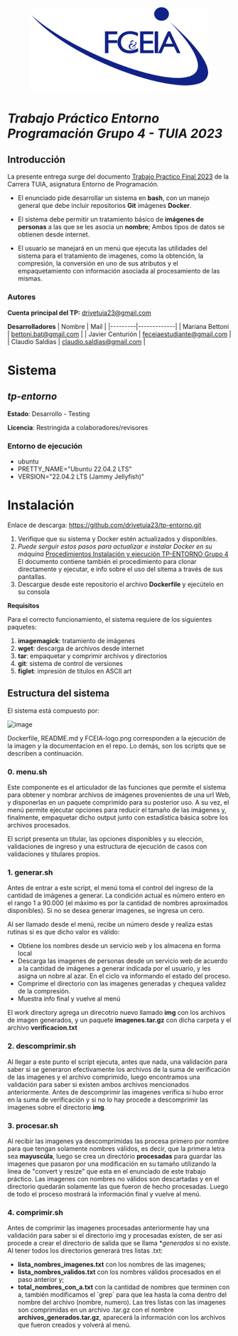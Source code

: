  <p align="center"><img src="https://github.com/drivetuia23/tp-entorno/blob/main/FCEIA-logo.png" width="400"></a></p>

# _Trabajo Práctico Entorno Programación Grupo 4 - TUIA 2023_

## Introducción
La presente entrega surge del documento [Trabajo Practico Final 2023](https://drive.google.com/file/d/1KKVDdJaA6RKaLsaN2kOjZEvV_cZJ8ZsW/view?usp=sharing) de la Carrera TUIA, asignatura Entorno de Programación. 

*  El enunciado pide desarrollar un sistema en **bash**, con un manejo general que debe incluir repositorios **Git** imágenes **Docker**.

*  El sistema debe permitir un tratamiento básico de __imágenes de personas__ a las que se les asocia un __nombre__; Ambos tipos de datos se obtienen desde internet. 

*  El usuario se manejará en un menú que ejecuta las utilidades del sistema para el tratamiento de imagenes, como la obtención, la compresión, la conversión en uno de sus atributos y el empaquetamiento con información asociada al procesamiento de las mismas.

### Autores

**Cuenta principal del TP:** drivetuia23@gmail.com

**Desarrolladores**
| Nombre  | Mail |
|---------|-------------|
| Mariana Bettoni | bettoni.bat@gmail.com |
| Javier Centurión | feceiaestudiante@gmail.com |
| Claudio Saldias | claudio.saldias@gmail.com |

# Sistema

## _tp-entorno_

**Estado**: Desarrollo - Testing


**Licencia**: Restringida a colaboradores/revisores

### Entorno de ejecución
* ubuntu 
* PRETTY_NAME="Ubuntu 22.04.2 LTS"
* VERSION="22.04.2 LTS (Jammy Jellyfish)"
  
# Instalación
Enlace de descarga: https://github.com/drivetuia23/tp-entorno.git
1.  Verifique que su sistema y Docker estén actualizados y disponibles.
2.  _Puede serguir estos pasos para actualizar e instalar Docker en su máquina_ [Procedimientos Instalación y ejecución TP-ENTORNO Grupo 4](https://drive.google.com/file/d/1CxTLDZW3avIHoTGcAivecbQKgR71FugF/view?usp=sharing) El documento contiene también el procedimiento para clonar directamente y ejecutar, e info sobre el uso del sitema a través de sus pantallas.
3.  Descargue desde este repositorio el archivo __Dockerfile__ y ejecútelo en su consola

**Requisitos**

Para el correcto funcionamiento, el sistema requiere de los siguientes paquetes:
1. **imagemagick**: tratamiento de imágenes
2. **wget**: descarga de archivos desde internet
3. **tar**: empaquetar y comprimir archivos y directorios
4. **git**: sistema de control de versiones
5. **figlet**: impresión de titulos en ASCII art

## Estructura del sistema
El sistema está compuesto por:

![image](https://github.com/drivetuia23/tp-entorno/assets/136250619/fc1c7d8c-6bc1-4553-a618-ed8d24c21220)

Dockerfile, README.md y FCEIA-logo.png corresponden a la ejecución de la imagen y la documentacion en el repo. Lo demás, son los scripts que se describen a continuación.

### 0.  menu.sh
Este componente es el articulador de las funciones que permite el sistema para obtener y nombrar archivos de imágenes provenientes de una url Web, y disponerlas en un paquete comprimido para su posterior uso. A su vez, el menú permite ejecutar opciones para reducir el tamaño de las imágenes y, finalmente, empaquetar dicho output junto con estadística básica sobre los archivos procesados.

El script presenta un titular, las opciones disponibles y su elección, validaciones de ingreso y una estructura de ejecución de casos con validaciones y titulares propios.

### 1.  generar.sh
Antes de entrar a este script, el menú toma el control del ingreso de la cantidad de imágenes a generar. La condición actual es número entero en el rango 1 a 90.000 (el máximo es por la cantidad de nombres aproximados disponibles). Si no se desea generar imagenes, se ingresa un cero. 

Al ser llamado desde el menú, recibe un número desde y realiza estas rutinas si es que dicho valor es válido:
- Obtiene los nombres desde un servicio web y los almacena en forma local
- Descarga las imagenes de personas desde un servicio web de acuerdo a la cantidad de imágenes a generar indicada por el usuario, y les asigna un nobre al azar. En el ciclo va informando el estado del proceso.
- Comprime el directorio con las imagenes generadas y chequea validez de la compresión.
- Muestra info final y vuelve al menú
  
El work directory agrega un direcotrio nuevo llamado **img** con los archivos de imagen generados, y un paquete **imagenes.tar.gz** con dicha carpeta y el archivo __verificacion.txt__

### 2.  descomprimir.sh
Al llegar a este punto el script ejecuta, antes que nada, una validación para saber si se generaron efectivamente los archivos de la suma de verificación de las imagenes y el archivo comprimido, luego encontramos una validación para saber si existen ambos archivos mencionados anteriormente. Antes de descomprimir las imagenes verifica si hubo error en la suma de verificación y si no lo hay procede a descomprimir las imagenes sobre el directorio **img**.

### 3.  procesar.sh
Al recibir las imagenes ya descomprimidas las procesa primero por nombre para que tengan solamente nombres válidos, es decir, que la primera letra sea __mayuscúla__, luego se crea un directório **procesadas** para guardar las imagenes que pasaron por una modificación en su tamaño utilizando la linea de "convert y resize" que esta en el enunciado de este trabajo práctico. Las imagenes con nombres no válidos son descartadas y en el directorio quedarán solamente las que fueron de hecho procesadas. 
Luego de todo el proceso mostrará la información final y vuelve al menú.

### 4.  comprimir.sh
Antes de comprimir las imagenes procesadas anteriormente hay una validación para saber si el directorio img y procesadas existen, de ser asi procede a crear el directorio de salida que se llama  **generados* si no existe. Al tener todos los directorios generará tres listas .txt:
- __lista_nombres_imagenes.txt__ con los nombres de las imagenes;
- __lista_nombres_validos.txt__ con los nombres válidos procesados en el paso anterior y;
- __total_nombres_con_a.txt__ con la cantidad de nombres que terminen con a, también modificamos el ´grep´ para que lea hasta la coma dentro del nombre del archivo (nombre, numero).
Las tres listas con las imagenes son comprimidas en un archivo .tar.gz con el nombre **archivos_generados.tar.gz**, aparecerá la información con los archivos que fueron creados y volverá al menú. 
